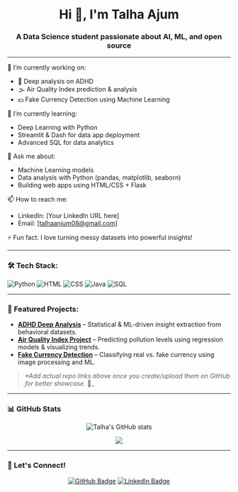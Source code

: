 <h1 align="center">Hi 👋, I'm Talha Ajum</h1>
<h3 align="center">A Data Science student passionate about AI, ML, and open source</h3>

---

🔭 I’m currently working on:
- 🔬 Deep analysis on ADHD
- 🌫️ Air Quality Index prediction & analysis
- 💵 Fake Currency Detection using Machine Learning

🌱 I’m currently learning:
- Deep Learning with Python
- Streamlit & Dash for data app deployment
- Advanced SQL for data analytics

💬 Ask me about:
- Machine Learning models
- Data analysis with Python (pandas, matplotlib, seaborn)
- Building web apps using HTML/CSS + Flask

📫 How to reach me:
- LinkedIn: [Your LinkedIn URL here]
- Email: [talhaanjum08@gmail.com]

⚡ Fun fact: I love turning messy datasets into powerful insights!

---

### 🛠️ Tech Stack:
![Python](https://img.shields.io/badge/-Python-3776AB?style=flat-square&logo=python&logoColor=white)
![HTML](https://img.shields.io/badge/-HTML5-E34F26?style=flat-square&logo=html5&logoColor=white)
![CSS](https://img.shields.io/badge/-CSS3-1572B6?style=flat-square&logo=css3)
![Java](https://img.shields.io/badge/-Java-007396?style=flat-square&logo=java&logoColor=white)
![SQL](https://img.shields.io/badge/-SQL-4479A1?style=flat-square&logo=mysql&logoColor=white)

---

### 📌 Featured Projects:
- **[ADHD Deep Analysis](#)** – Statistical & ML-driven insight extraction from behavioral datasets.
- **[Air Quality Index Project](#)** – Predicting pollution levels using regression models & visualizing trends.
- **[Fake Currency Detection](#)** – Classifying real vs. fake currency using image processing and ML.

> _*Add actual repo links above once you create/upload them on GitHub for better showcase._ 🎯_

---

### 📊 GitHub Stats

<p align="center">
  <img src="https://github-readme-stats.vercel.app/api?username=TalhaAjum&show_icons=true&theme=radical" alt="Talha's GitHub stats" />
</p>

<p align="center">
  <img src="https://github-readme-stats.vercel.app/api/top-langs/?username=TalhaAjum&layout=compact&theme=radical" />
</p>

---

### 🚀 Let's Connect!

<p align="center">
  <a href="https://github.com/TalhaAjum"><img src="https://img.shields.io/github/followers/TalhaAjum?label=Follow&style=social" alt="GitHub Badge" /></a>
  <a href="https://linkedin.com/in/your-linkedin"><img src="https://img.shields.io/badge/LinkedIn-blue?logo=linkedin&style=flat&logoColor=white" alt="LinkedIn Badge" /></a>
</p>
